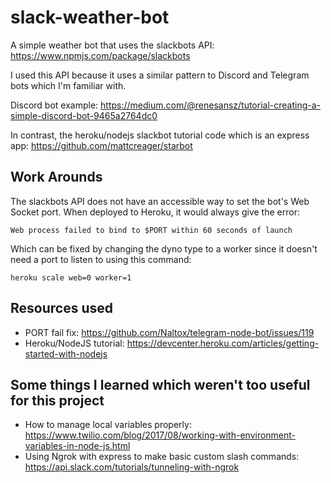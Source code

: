 # slack-weather-bot

A simple weather bot that uses the slackbots API: https://www.npmjs.com/package/slackbots

I used this API because it uses a similar pattern to Discord and Telegram bots which I'm familiar with.

Discord bot example: https://medium.com/@renesansz/tutorial-creating-a-simple-discord-bot-9465a2764dc0

In contrast, the heroku/nodejs slackbot tutorial code which is an express app: https://github.com/mattcreager/starbot

## Work Arounds

The slackbots API does not have an accessible way to set the bot's Web Socket port.
When deployed to Heroku, it would always give the error:

```Web process failed to bind to $PORT within 60 seconds of launch```

Which can be fixed by changing the dyno type to a worker since it doesn't
need a port to listen to using this command:

```heroku scale web=0 worker=1```



## Resources used

* PORT fail fix: https://github.com/Naltox/telegram-node-bot/issues/119
* Heroku/NodeJS tutorial: https://devcenter.heroku.com/articles/getting-started-with-nodejs

## Some things I learned which weren't too useful for this project

* How to manage local variables properly: 
https://www.twilio.com/blog/2017/08/working-with-environment-variables-in-node-js.html
* Using Ngrok with express to make basic custom slash commands: https://api.slack.com/tutorials/tunneling-with-ngrok
